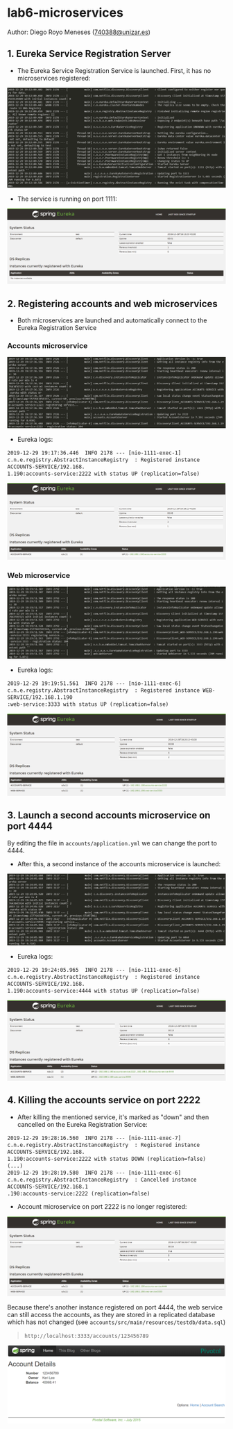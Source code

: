 # lab6-microservices

Author: Diego Royo Meneses (740388@unizar.es)

## 1. Eureka Service Registration Server

* The Eureka Service Registration Service is launched. First, it has no microservices registered:

![Eureka logs after launching](images/1_eureka_logs.png)

* The service is running on port 1111:

![Eureka launched with no instances registered](images/2_eureka_no_instances.png)

## 2. Registering accounts and web microservices

* Both microservices are launched and automatically connect to the Eureka Registration Service

### Accounts microservice

![Accounts microservice launch logs](images/3_accounts_logs.png)

* Eureka logs:

```
2019-12-29 19:17:36.446  INFO 2178 --- [nio-1111-exec-1] c.n.e.registry.AbstractInstanceRegistry  : Registered instance ACCOUNTS-SERVICE/192.168.
1.190:accounts-service:2222 with status UP (replication=false)
```

![Accounts microservice registered on Eureka](images/4_accounts_eureka.png)

### Web microservice

![Web microservice launch logs](images/5_web_logs.png)

* Eureka logs:

```
2019-12-29 19:19:51.561  INFO 2178 --- [nio-1111-exec-6] c.n.e.registry.AbstractInstanceRegistry  : Registered instance WEB-SERVICE/192.168.1.190
:web-service:3333 with status UP (replication=false)
```

![Web microservice registered on Eureka too](images/6_web_eureka.png)

## 3. Launch a second accounts microservice on port 4444

By editing the file in `accounts/application.yml` we can change the port to 4444.

* After this, a second instance of the accounts microservice is launched:

![Accounts microservice launch logs](images/7_accounts_2_logs.png)

* Eureka logs:

```
2019-12-29 19:24:05.965  INFO 2178 --- [nio-1111-exec-6] c.n.e.registry.AbstractInstanceRegistry  : Registered instance ACCOUNTS-SERVICE/192.168.
1.190:accounts-service:4444 with status UP (replication=false)
```

![Accounts microservice registered on Eureka](images/8_accounts_2_eureka.png)

## 4. Killing the accounts service on port 2222

* After killing the mentioned service, it's marked as "down" and then cancelled on the Eureka Registration Service:

```
2019-12-29 19:28:16.560  INFO 2178 --- [nio-1111-exec-7] c.n.e.registry.AbstractInstanceRegistry  : Registered instance ACCOUNTS-SERVICE/192.168.
1.190:accounts-service:2222 with status DOWN (replication=false)
(...)
2019-12-29 19:28:19.580  INFO 2178 --- [nio-1111-exec-6] c.n.e.registry.AbstractInstanceRegistry  : Cancelled instance ACCOUNTS-SERVICE/192.168.1
.190:accounts-service:2222 (replication=false)
```

* Account microservice on port 2222 is no longer registered:

![Accounts microservice registered on Eureka](images/9_accounts_2_killed_eureka.png)

Because there's another instance registered on port 4444, the web service can still access the accounts, as they are stored in a replicated database which has not changed (see `accounts/src/main/resources/testdb/data.sql`)

> `http://localhost:3333/accounts/123456789`

![Web service still working](images/10_web_still_working.png)
